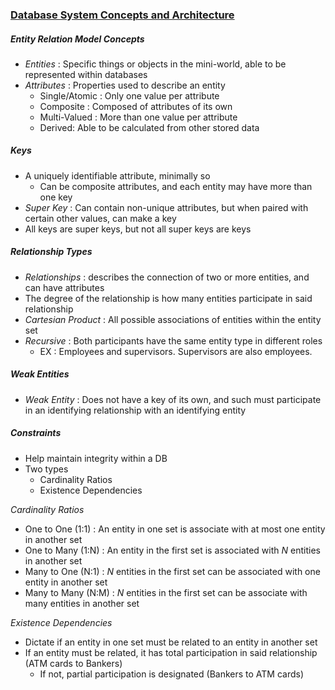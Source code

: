 ### <u>Database System Concepts and Architecture</u>

##### Entity Relation Model Concepts
- *Entities* : Specific things or objects in the mini-world, able to be represented within databases
- *Attributes* : Properties used to describe an entity
	- Single/Atomic : Only one value per attribute
	- Composite : Composed of attributes of its own
	- Multi-Valued : More than one value per attribute
	- Derived: Able to be calculated from other stored data

##### Keys
- A uniquely identifiable attribute, minimally so
	- Can be composite attributes, and each entity may have more than one key
- *Super Key* : Can contain non-unique attributes, but when paired with certain other values, can make a key
- All keys are super keys, but not all super keys are keys

##### Relationship  Types
- *Relationships* : describes the connection of two or more entities, and can have attributes
- The degree of the relationship is how many entities participate in said relationship
- *Cartesian Product* : All possible associations of entities within the entity set
- *Recursive* : Both participants have the same entity type in different roles
	- EX : Employees and supervisors. Supervisors are also employees.

##### Weak Entities
- *Weak Entity* : Does not have a key of its own, and such must participate in an identifying relationship with an identifying entity

##### Constraints
- Help maintain integrity within a DB
- Two types
	- Cardinality Ratios
	- Existence Dependencies

*Cardinality Ratios*
- One to One (1:1) : An entity in one set is associate with at most one entity in another set
- One to Many (1:N) : An entity in the first set is associated with *N* entities in another set
- Many to One (N:1) : *N* entities in the first set can be associated with one entity in another set
- Many to Many (N:M) : *N* entities in the first set can be associate with many entities in another set

*Existence  Dependencies*
- Dictate if an entity in one set must be related to an entity in another set
- If an entity must be related, it has total participation in said relationship (ATM cards to Bankers)
	- If not, partial participation is designated (Bankers to ATM cards)